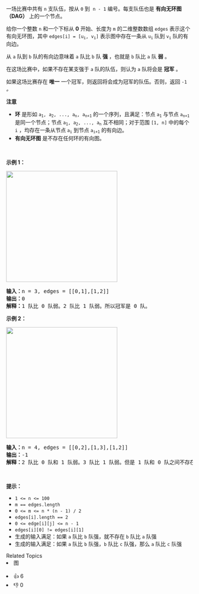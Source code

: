 <p>一场比赛中共有 <code>n</code> 支队伍，按从 <code>0</code> 到&nbsp; <code>n - 1</code> 编号。每支队伍也是 <strong>有向无环图（DAG）</strong> 上的一个节点。</p>

<p>给你一个整数 <code>n</code> 和一个下标从 <strong>0</strong> 开始、长度为 <code>m</code> 的二维整数数组 <code>edges</code> 表示这个有向无环图，其中 <code>edges[i] = [u<sub>i</sub>, v<sub>i</sub>]</code> 表示图中存在一条从 <code>u<sub>i</sub></code> 队到 <code>v<sub>i</sub></code> 队的有向边。</p>

<p>从 <code>a</code> 队到 <code>b</code> 队的有向边意味着 <code>a</code> 队比 <code>b</code> 队 <strong>强</strong> ，也就是 <code>b</code> 队比 <code>a</code> 队 <strong>弱</strong> 。</p>

<p>在这场比赛中，如果不存在某支强于 <code>a</code> 队的队伍，则认为 <code>a</code> 队将会是 <strong>冠军</strong> 。</p>

<p>如果这场比赛存在 <strong>唯一</strong> 一个冠军，则返回将会成为冠军的队伍。否则，返回<em> </em><code>-1</code><em> 。</em></p>

<p><strong>注意</strong></p>

<ul> 
 <li><strong>环</strong> 是形如 <code>a<sub>1</sub>, a<sub>2</sub>, ..., a<sub>n</sub>, a<sub>n+1</sub></code> 的一个序列，且满足：节点 <code>a<sub>1</sub></code> 与节点 <code>a<sub>n+1</sub></code> 是同一个节点；节点 <code>a<sub>1</sub>, a<sub>2</sub>, ..., a<sub>n</sub></code> 互不相同；对于范围&nbsp;<code>[1, n]</code> 中的每个 <code>i</code> ，均存在一条从节点 <code>a<sub>i</sub></code> 到节点 <code>a<sub>i+1</sub></code> 的有向边。</li> 
 <li><strong>有向无环图</strong> 是不存在任何环的有向图。</li> 
</ul>

<p>&nbsp;</p>

<p><strong class="example">示例 1：</strong></p>

<p><img height="300" src="https://assets.leetcode.com/uploads/2023/10/19/graph-3.png" width="300" /></p>

<pre>
<strong>输入：</strong>n = 3, edges = [[0,1],[1,2]]
<strong>输出：</strong>0
<strong>解释：</strong>1 队比 0 队弱。2 队比 1 队弱。所以冠军是 0 队。
</pre>

<p><strong class="example">示例 2：</strong></p>

<p><img height="300" src="https://assets.leetcode.com/uploads/2023/10/19/graph-4.png" width="300" /></p>

<pre>
<strong>输入：</strong>n = 4, edges = [[0,2],[1,3],[1,2]]
<strong>输出：</strong>-1
<strong>解释：</strong>2 队比 0 队和 1 队弱。3 队比 1 队弱。但是 1 队和 0 队之间不存在强弱对比。所以答案是 -1 。
</pre>

<p>&nbsp;</p>

<p><strong>提示：</strong></p>

<ul> 
 <li><code>1 &lt;= n &lt;= 100</code></li> 
 <li><code>m == edges.length</code></li> 
 <li><code>0 &lt;= m &lt;= n * (n - 1) / 2</code></li> 
 <li><code>edges[i].length == 2</code></li> 
 <li><code>0 &lt;= edge[i][j] &lt;= n - 1</code></li> 
 <li><code>edges[i][0] != edges[i][1]</code></li> 
 <li>生成的输入满足：如果 <code>a</code> 队比 <code>b</code> 队强，就不存在 <code>b</code> 队比 <code>a</code> 队强</li> 
 <li>生成的输入满足：如果 <code>a</code> 队比 <code>b</code> 队强，<code>b</code> 队比 <code>c</code> 队强，那么 <code>a</code> 队比 <code>c</code> 队强</li> 
</ul>

<div><div>Related Topics</div><div><li>图</li></div></div><br><div><li>👍 6</li><li>👎 0</li></div>